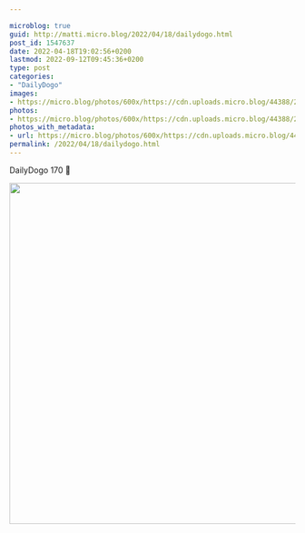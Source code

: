 ```yaml
---

microblog: true
guid: http://matti.micro.blog/2022/04/18/dailydogo.html
post_id: 1547637
date: 2022-04-18T19:02:56+0200
lastmod: 2022-09-12T09:45:36+0200
type: post
categories:
- "DailyDogo"
images:
- https://micro.blog/photos/600x/https://cdn.uploads.micro.blog/44388/2022/267a8c5f19.jpg
photos:
- https://micro.blog/photos/600x/https://cdn.uploads.micro.blog/44388/2022/267a8c5f19.jpg
photos_with_metadata:
- url: https://micro.blog/photos/600x/https://cdn.uploads.micro.blog/44388/2022/267a8c5f19.jpg
permalink: /2022/04/18/dailydogo.html
---
```

DailyDogo 170 🐶

<img src="https://micro.blog/photos/600x/https://blog.martin-haehnel.de/uploads/2022/267a8c5f19.jpg" width="600" height="600" alt="" />
